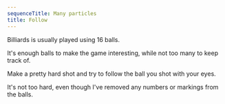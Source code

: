 ```yaml
---
sequenceTitle: Many particles
title: Follow
---
```


<script src="shared.js"></script>
<script>
    var sim = createSimulation({
        initialize: function(simulation) {
            var p = simulation.parameters;
            p.friction = 0.2;

            initBilliards(simulation, simulation.boxBounds);
            simulation.particles[0].color = Color.black;

    		setToolbarAvailableTools(simulation.toolbar, ["impulse"]);
        }
    });
</script>

Billiards is usually played using 16 balls.

It's enough balls to make the game interesting, while not too many to keep track of.

Make a pretty hard shot and try to follow the ball you shot with your eyes.

<script>
	cue(isBilliardsTriangleSplit(sim));
	endStep();
</script>

It's not too hard, even though I've removed any numbers or markings from the balls.

<script>
	createShowLatestShotParticleButton();
</script>